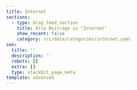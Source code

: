 ```yaml
---
title: Internet
sections:
  - type: blog_feed_section
    title: Alle Beiträge zu "Internet"
    show_recent: false
    category: src/data/categories/internet.yaml
seo:
  title: ''
  description: ''
  robots: []
  extra: []
  type: stackbit_page_meta
template: advanced
---
```

